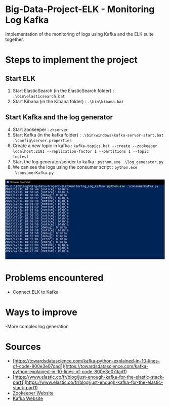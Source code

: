 


# Big-Data-Project-ELK - Monitoring Log Kafka 
Implementation of the monitoring of logs using Kafka and the ELK suite together. 

# Steps to implement the project 
## Start ELK
1. Start ElasticSearch (in the ElasticSearch folder) : `.\bin\elasticsearch.bat`
2. Start Kibana (in the Kibana folder) : `.\bin\kibana.bat`	

## Start Kafka and the log generator
4. Start zookeeper : `zkserver`
5. Start Kafka (in the kafka folder) : `.\bin\windows\kafka-server-start.bat .\config\server.properties`
6. Create a new topic in kafka : `kafka-topics.bat --create --zookeeper localhost:2181 --replication-factor 1 --partitions 1 --topic logtest`
7. Start the log generator/sender to kafka : `python.exe .\log_generator.py`
8. We can see the logs using the consumer script : `python.exe .\consumerKafka.py`
<img src="img/logs_in_consumer.png">

# Problems encountered
- Connect ELK to Kafka

# Ways to improve
-More complex log generation

# Sources
- [https://towardsdatascience.com/kafka-python-explained-in-10-lines-of-code-800e3e07dad1](https://towardsdatascience.com/kafka-python-explained-in-10-lines-of-code-800e3e07dad1)
- [https://www.elastic.co/fr/blog/just-enough-kafka-for-the-elastic-stack-part1](https://www.elastic.co/fr/blog/just-enough-kafka-for-the-elastic-stack-part1)
- [Zookeeper Website](https://zookeeper.apache.org/releases.html#download)
- [Kafka Website](http://kafka.apache.org/downloads)
